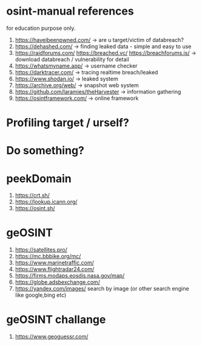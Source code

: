 # osint-manual references

for education purpose only. 

1. https://haveibeenpwned.com/ -> are u target/victim of databreach? 
2. https://dehashed.com/ -> finding leaked data - simple and easy to use
3. https://raidforums.com/ https://breached.vc/ https://breachforums.is/ -> download databreach / vulnerability for detail
4. https://whatsmyname.app/ -> username checker
5. https://darktracer.com/ -> tracing realtime breach/leaked
6. https://www.shodan.io/ -> leaked system
7. https://archive.org/web/ -> snapshot web system
8. https://github.com/laramies/theHarvester -> information gathering
9. https://osintframework.com/ -> online framework

# Profiling target / urself?

# Do something?

# peekDomain
1. https://crt.sh/
2. https://lookup.icann.org/
3. https://osint.sh/

# geOSINT
1. https://satellites.pro/
2. https://mc.bbbike.org/mc/
3. https://www.marinetraffic.com/
4. https://www.flightradar24.com/
5. https://firms.modaps.eosdis.nasa.gov/map/
6. https://globe.adsbexchange.com/
7. https://yandex.com/images/ search by image (or other search engine like google,bing etc)


# geOSINT challange
1. https://www.geoguessr.com/


